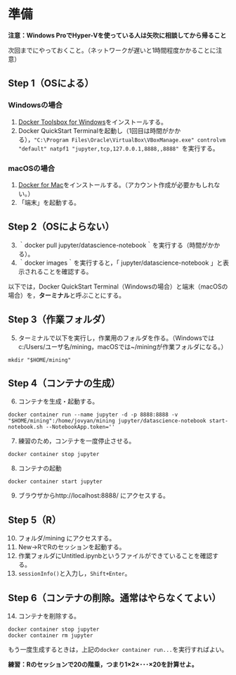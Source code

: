 # 準備

**注意：Windows ProでHyper-Vを使っている人は矢吹に相談してから帰ること**

次回までにやっておくこと。（ネットワークが遅いと1時間程度かかることに注意）

## Step 1（OSによる）

### Windowsの場合

1. [Docker Toolsbox for Windows](https://docs.docker.com/toolbox/toolbox_install_windows/)をインストールする。
2. Docker QuickStart Terminalを起動し（1回目は時間がかかる），`"C:\Program Files\Oracle\VirtualBox\VBoxManage.exe" controlvm "default" natpf1 "jupyter,tcp,127.0.0.1,8888,,8888"
`を実行する。

### macOSの場合
1. [Docker for Mac](https://store.docker.com/editions/community/docker-ce-desktop-mac)をインストールする。（アカウント作成が必要かもしれない。）
2. 「端末」を起動する。

## Step 2（OSによらない）

3. ｀docker pull jupyter/datascience-notebook｀を実行する（時間がかかる）。
4. ｀docker images｀を実行すると，「 jupyter/datascience-notebook 」と表示されることを確認する。

以下では，Docker QuickStart Terminal（Windowsの場合）と端末（macOSの場合）を，**ターミナル**と呼ぶことにする。

## Step 3（作業フォルダ）

5. ターミナルで以下を実行し，作業用のフォルダを作る。（Windowsではc:/Users/ユーザ名/mining，macOSでは~/miningが作業フォルダになる。）

```{bash}
mkdir "$HOME/mining"
```

## Step 4（コンテナの生成）

6. コンテナを生成・起動する。

```{bash}
docker container run --name jupyter -d -p 8888:8888 -v "$HOME/mining":/home/jovyan/mining jupyter/datascience-notebook start-notebook.sh --NotebookApp.token=''
```

7. 練習のため，コンテナを一度停止させる。

```{bash}
docker container stop jupyter
```

8. コンテナの起動

```{bash}
docker container start jupyter
```

9. ブラウザからhttp://localhost:8888/ にアクセスする。

## Step 5（R）

10. フォルダ/mining にアクセスする。
11. New→RでRのセッションを起動する。
12. 作業フォルダにUntitled.ipynbというファイルができていることを確認する。
13. `sessionInfo()`と入力し，`Shift+Enter`。

## Step 6（コンテナの削除。通常はやらなくてよい）

14. コンテナを削除する。

```{bash}
docker container stop jupyter
docker container rm jupyter
```

もう一度生成するときは，上記の`docker container run...`を実行すればよい。

**練習：Rのセッションで20の階乗，つまり1×2×･･･×20を計算せよ。**
